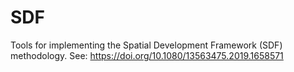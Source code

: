 # SDF

Tools for implementing the Spatial Development Framework (SDF) methodology.
See: https://doi.org/10.1080/13563475.2019.1658571 
